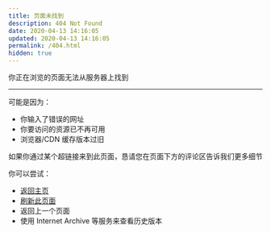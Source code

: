 ```yaml
---
title: 页面未找到
description: 404 Not Found
date: 2020-04-13 14:16:05
updated: 2020-04-13 14:16:05
permalink: /404.html
hidden: true
---
```

你正在浏览的页面无法从服务器上找到  

---

可能是因为：  
- 你输入了错误的网址
- 你要访问的资源已不再可用
- 浏览器/CDN 缓存版本过旧

如果你通过某个超链接来到此页面，恳请您在页面下方的评论区告诉我们更多细节  

你可以尝试：
- [返回主页](/)
- [刷新此页面]()
- 返回上一个页面
- 使用 Internet Archive 等服务来查看历史版本
